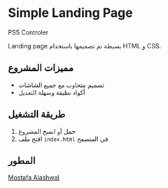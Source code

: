 # Simple Landing Page
PS5 Controler

Landing page بسيطة تم تصميمها باستخدام HTML و CSS.

## مميزات المشروع
- تصميم متجاوب مع جميع الشاشات
- أكواد نظيفة وسهلة التعديل

## طريقة التشغيل
1. حمل أو انسخ المشروع
2. افتح ملف `index.html` في المتصفح

## المطور
[Mostafa Alashwal](https://github.com/mostafa-alashwal)
